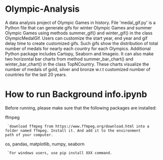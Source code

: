 # Olympic-Analysis
A data analysis project of Olympic Games in history.
File 'medal_gif.py' is a Python file that can generate gifs for winter Olympic Games and summer Olympic Games using methods summer_gif() and winter_gif() in the class OlympicMedalGif. Users can customize the start year, end year and gif delay time to create customized gifs. Such gifs show the distribution of total number of medals for nearly each country for each Olympics. Additional Python package includes Cartopy, Seaborn and Imageio. It can also make two horizontal bar charts from method summer_bar_chart() and winter_bar_chart() in the class TopNCountry. These charts visualize the number of medals of gold, silver and bronze w.r.t customized number of countries for the last 20 years. 

# How to run Background info.ipynb
Before running, please make sure that the following packages are installed:

  ffmpeg

     `download ffmpeg from https://www.ffmpeg.org/download.html into a folder named ffmpeg. Install it. And add it to the environment             path of your computer.
  
  os, pandas, matplotlib, numpy, seaborn

     `For windows users, use pip install XXX command.
